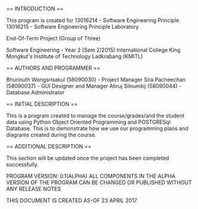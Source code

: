== INTRODUCTION ==

  This program is created for 
  13016214 - Software Engineering Principle
  13016215 - Software Engineering Principle Laboratory

  End-Of-Term Project (Group of Three)

  Software Engineering - Year 2 (Sem 2/2015)
  International College
  King Mongkut's Institute of Technology Ladkrabang (KMITL)

== AUTHORS AND PROGRAMMER ==

  Bhurinuth Wongsrisakul (58090030) - Project Manager
  Sira Pacheechan (58090037) - GUI Designer and Manager
  Atiruj Silnumkij (58090044) - Database Administrator


== INITIAL DESCRIPTION == 

  This is a program created to manage the course/grades/and the student data using 
  Python Object Oriented Programming and POSTGRESql Database. This is to demonstrate
  how we use our programming plans and diagrams created during the course.


== ADDITIONAL DESCRIPTION ==

  This section will be updated once the project has been completed successfully.


PROGRAM VERSION: 0.1(ALPHA)
ALL COMPONENTS IN THE ALPHA VERSION OF THE PROGRAM CAN BE CHANGED OR PUBLISHED WITHOUT ANY RELEASE NOTES

THIS DOCUMENT IS CREATED AS-OF 23 APRIL 2017
